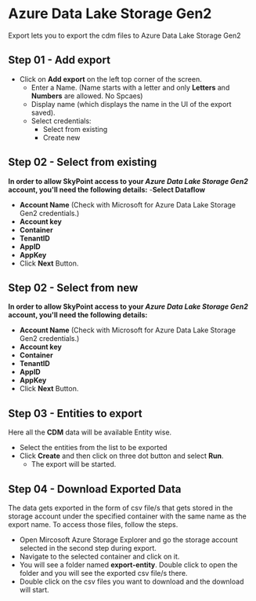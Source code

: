 # Azure Data Lake Storage Gen2

Export lets you to export the cdm files to Azure Data Lake Storage Gen2

## Step 01 - Add export

- Click on **Add export** on the left top corner of the screen.
    - Enter a Name. (Name starts with a letter and only **Letters** and **Numbers** are allowed. No Spcaes)
    - Display name (which displays the name in the UI of the export saved).
    - Select credentials:
      - Select from existing
      - Create new

## Step 02 - Select from existing
**In order to allow SkyPoint access to your _Azure Data Lake Storage Gen2_ account, you'll need the following details:**
-**Select Dataflow**
- **Account Name** (Check with Microsoft for Azure Data Lake Storage Gen2 credentials.)
- **Account key**
- **Container**
- **TenantID**
- **AppID**
- **AppKey**
- Click **Next** Button.

## Step 02 - Select from new
**In order to allow SkyPoint access to your _Azure Data Lake Storage Gen2_ account, you'll need the following details:**
- **Account Name** (Check with Microsoft for Azure Data Lake Storage Gen2 credentials.)
- **Account key**
- **Container**
- **TenantID**
- **AppID**
- **AppKey**
- Click **Next** Button.

## Step 03 - Entities to export
Here all the **CDM** data will be available Entity wise.
- Select the entities from the list to be exported
- Click **Create** and then click on three dot button and select **Run**.
    - The export will be started.

## Step 04 - Download Exported Data
The data gets exported in the form of csv file/s that gets stored in the storage account under the specified container with the same name as the export name. To access those files, follow the steps.

- Open Mircosoft Azure Storage Explorer and go the storage account selected in the second step during export.
- Navigate to the selected container and click on it.
- You will see a folder named **export-entity**. Double click to open the folder and you will see the exported csv file/s there.
- Double click on the csv files you want to download and the download will start.
